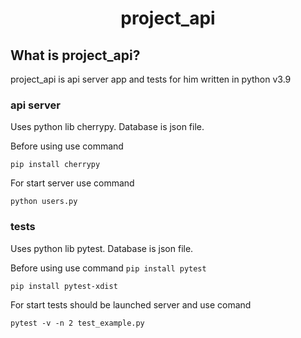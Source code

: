 <div align='center'>
  <h1>project_api</h1>
</div>

## What is project_api?

project_api is api server app and tests for him written in python v3.9

### api server

Uses python lib cherrypy. Database is json file.

Before using use command 

```pip install cherrypy```

For start server use command

`python users.py`

### tests

Uses python lib pytest. Database is json file.

Before using use command 
`pip install pytest`

`pip install pytest-xdist`

For start tests should be launched server and use comand

`pytest -v -n 2 test_example.py`
